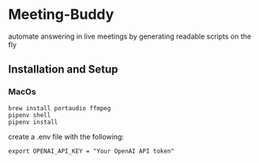 # Meeting-Buddy

automate answering in live meetings by generating readable scripts on the fly

## Installation and Setup

### MacOs

```
brew install portaudio ffmpeg
pipenv shell
pipenv install
```

create a .env file with the following:

```
export OPENAI_API_KEY = "Your OpenAI API token"
```
